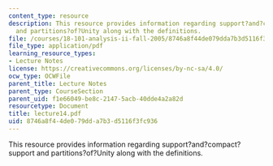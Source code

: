 ```yaml
---
content_type: resource
description: This resource provides information regarding support?and?compact?support
  and partitions?of?Unity along with the definitions.
file: /courses/18-101-analysis-ii-fall-2005/8746a8f44de079dda7b3d5116f3fc936_lecture14.pdf
file_type: application/pdf
learning_resource_types:
- Lecture Notes
license: https://creativecommons.org/licenses/by-nc-sa/4.0/
ocw_type: OCWFile
parent_title: Lecture Notes
parent_type: CourseSection
parent_uid: f1e66049-be8c-2147-5acb-40dde4a2a82d
resourcetype: Document
title: lecture14.pdf
uid: 8746a8f4-4de0-79dd-a7b3-d5116f3fc936
---
```

This resource provides information regarding support?and?compact?support and partitions?of?Unity along with the definitions.